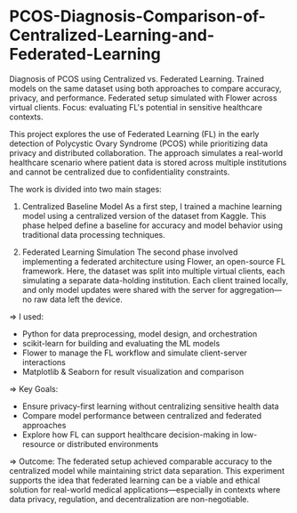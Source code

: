 # PCOS-Diagnosis-Comparison-of-Centralized-Learning-and-Federated-Learning
Diagnosis of PCOS using Centralized vs. Federated Learning. Trained models on the same dataset using both approaches to compare accuracy, privacy, and performance. Federated setup simulated with Flower across virtual clients. Focus: evaluating FL's potential in sensitive healthcare contexts.

This project explores the use of Federated Learning (FL) in the early detection of Polycystic Ovary Syndrome (PCOS) while prioritizing data privacy and distributed collaboration. The approach simulates a real-world healthcare scenario where patient data is stored across multiple institutions and cannot be centralized due to confidentiality constraints.

The work is divided into two main stages:

1. Centralized Baseline Model
As a first step, I trained a machine learning model using a centralized version of the dataset from Kaggle. This phase helped define a baseline for accuracy and model behavior using traditional data processing techniques.

2. Federated Learning Simulation
The second phase involved implementing a federated architecture using Flower, an open-source FL framework. Here, the dataset was split into multiple virtual clients, each simulating a separate data-holding institution. Each client trained locally, and only model updates were shared with the server for aggregation—no raw data left the device.

=> I used:

- Python for data preprocessing, model design, and orchestration
- scikit-learn for building and evaluating the ML models
- Flower to manage the FL workflow and simulate client-server interactions
- Matplotlib & Seaborn for result visualization and comparison

=> Key Goals:
- Ensure privacy-first learning without centralizing sensitive health data
- Compare model performance between centralized and federated approaches
- Explore how FL can support healthcare decision-making in low-resource or distributed environments

=> Outcome:
The federated setup achieved comparable accuracy to the centralized model while maintaining strict data separation. This experiment supports the idea that federated learning can be a viable and ethical solution for real-world medical applications—especially in contexts where data privacy, regulation, and decentralization are non-negotiable.
